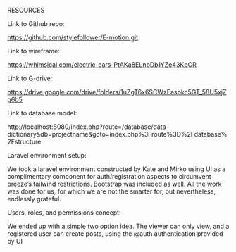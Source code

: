 RESOURCES


Link to Github repo:

https://github.com/stylefollower/E-motion.git

Link to wireframe:

https://whimsical.com/electric-cars-PtAKa8ELnpDb1YZe43KpGR

Link to G-drive:

https://drive.google.com/drive/folders/1uZgT6x6SCWzEasbkc5GT_58U5xjZg6b5

Link to database model:

http://localhost:8080/index.php?route=/database/data-dictionary&db=projectname&goto=index.php%3Froute%3D%2Fdatabase%2Fstructure

Laravel environment setup:

We took a laravel environment constructed by Kate and Mirko using UI as a complimentary 
component for auth/registration aspects to circumvent breeze’s tailwind restrictions. 
Bootstrap was included as well. All the work was done for us, for which we are not the smarter for, but nevertheless, endlessly grateful. 

Users, roles, and permissions concept:

We ended up with a simple two option idea. The viewer can only view, and a registered user can create posts, using the @auth authentication provided by UI


